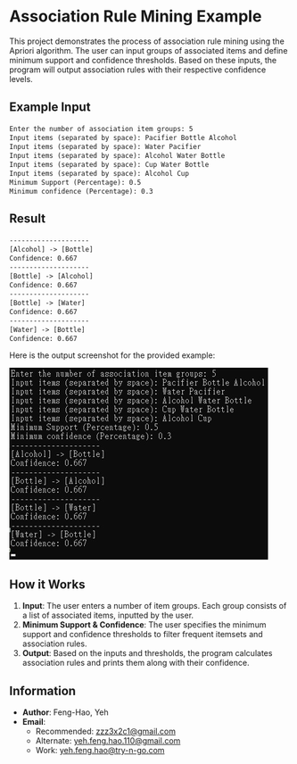 # Association Rule Mining Example

This project demonstrates the process of association rule mining using the Apriori algorithm. The user can input groups of associated items and define minimum support and confidence thresholds. Based on these inputs, the program will output association rules with their respective confidence levels.

## Example Input
```
Enter the number of association item groups: 5
Input items (separated by space): Pacifier Bottle Alcohol
Input items (separated by space): Water Pacifier
Input items (separated by space): Alcohol Water Bottle
Input items (separated by space): Cup Water Bottle
Input items (separated by space): Alcohol Cup
Minimum Support (Percentage): 0.5
Minimum confidence (Percentage): 0.3
```

## Result
```text
--------------------
[Alcohol] -> [Bottle]
Confidence: 0.667
--------------------
[Bottle] -> [Alcohol]
Confidence: 0.667
--------------------
[Bottle] -> [Water]
Confidence: 0.667
--------------------
[Water] -> [Bottle]
Confidence: 0.667
```
Here is the output screenshot for the provided example:

![Result](result.jpg)

## How it Works

1. **Input**: The user enters a number of item groups. Each group consists of a list of associated items, inputted by the user.
2. **Minimum Support & Confidence**: The user specifies the minimum support and confidence thresholds to filter frequent itemsets and association rules.
3. **Output**: Based on the inputs and thresholds, the program calculates association rules and prints them along with their confidence.


## Information
- **Author**: Feng-Hao, Yeh
- **Email**:
  - Recommended: zzz3x2c1@gmail.com
  - Alternate: yeh.feng.hao.110@gmail.com
  - Work: yeh.feng.hao@try-n-go.com